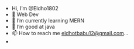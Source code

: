 -  Hi, I’m @Eldho1802
- 👀 Web Dev
- 🌱 I’m currently learning MERN 
- 💞️ I’m good at java
- 📫 How to reach me eldhotbabu12@gmail.com...
- 
<!---
Eldho1802/Eldho1802 is a ✨ special ✨ repository because its `README.md` (this file) appears on your GitHub profile.
You can click the Preview link to take a look at your changes.
-
